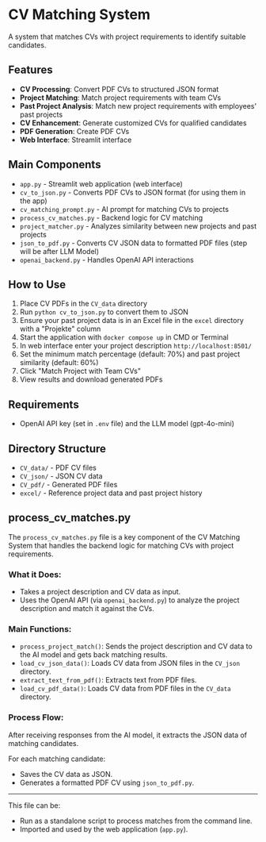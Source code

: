 # CV Matching System

A system that matches CVs with project requirements to identify suitable candidates.

## Features

- **CV Processing**: Convert PDF CVs to structured JSON format
- **Project Matching**: Match project requirements with team CVs
- **Past Project Analysis**: Match new project requirements with employees' past projects
- **CV Enhancement**: Generate customized CVs for qualified candidates
- **PDF Generation**: Create PDF CVs
- **Web Interface**:  Streamlit interface

## Main Components

- `app.py` - Streamlit web application (web interface)
- `cv_to_json.py` - Converts PDF CVs to JSON format (for using them in the app)
- `cv_matching_prompt.py` - AI prompt for matching CVs to projects 
- `process_cv_matches.py` - Backend logic for CV matching
- `project_matcher.py` - Analyzes similarity between new projects and past projects
- `json_to_pdf.py` - Converts CV JSON data to formatted PDF files (step will be after LLM Model)
- `openai_backend.py` - Handles OpenAI API interactions

## How to Use

1. Place CV PDFs in the `CV_data` directory
2. Run `python cv_to_json.py` to convert them to JSON
3. Ensure your past project data is in an Excel file in the `excel` directory with a "Projekte" column
4. Start the application with `docker compose up` in CMD or Terminal 
5. In web interface enter your project description `http://localhost:8501/`
6. Set the minimum match percentage (default: 70%) and past project similarity (default: 60%)
7. Click "Match Project with Team CVs"
8. View results and download generated PDFs

## Requirements

- OpenAI API key (set in `.env` file) and the LLM model (gpt-4o-mini)

## Directory Structure

- `CV_data/` - PDF CV files
- `CV_json/` - JSON CV data
- `CV_pdf/` - Generated PDF files
- `excel/` - Reference project data and past project history

## process_cv_matches.py

The `process_cv_matches.py` file is a key component of the CV Matching System that handles the backend logic for matching CVs with project requirements.

### What it Does:
- Takes a project description and CV data as input.
- Uses the OpenAI API (via `openai_backend.py`) to analyze the project description and match it against the CVs.

### Main Functions:
- `process_project_match()`: Sends the project description and CV data to the AI model and gets back matching results.
- `load_cv_json_data()`: Loads CV data from JSON files in the `CV_json` directory.
- `extract_text_from_pdf()`: Extracts text from PDF files.
- `load_cv_pdf_data()`: Loads CV data from PDF files in the `CV_data` directory.

### Process Flow:
After receiving responses from the AI model, it extracts the JSON data of matching candidates.

For each matching candidate:
- Saves the CV data as JSON.
- Generates a formatted PDF CV using `json_to_pdf.py`.

---

This file can be:
- Run as a standalone script to process matches from the command line.
- Imported and used by the web application (`app.py`).
